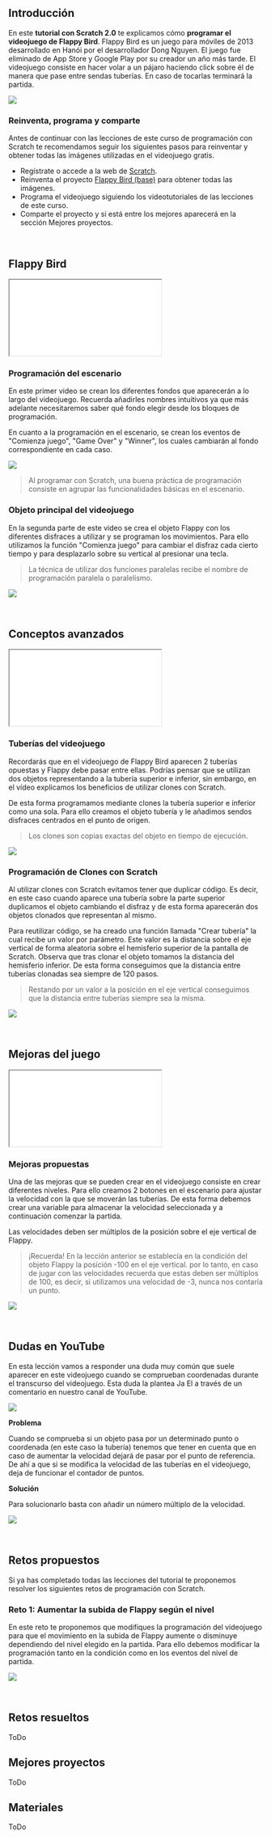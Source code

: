 ## Introducción

En este **tutorial con Scratch 2.0** te explicamos cómo **programar el videojuego de Flappy Bird**. Flappy Bird es un juego para móviles de 2013 desarrollado en Hanói por el desarrollador Dong Nguyen. El juego fue eliminado de App Store y Google Play por su creador un año más tarde. El videojuego consiste en hacer volar a un pájaro haciendo click sobre él de manera que pase entre sendas tuberías. En caso de tocarlas terminará la partida.

![](img/preview.gif)

### Reinventa, programa y comparte

Antes de continuar con las lecciones de este curso de programación con Scratch te recomendamos seguir los siguientes pasos para reinventar y obtener todas las imágenes utilizadas en el videojuego gratis.

- Regístrate o accede a la web de <a target="_blank" href="https://scratch.mit.edu">Scratch</a>.
- Reinventa el proyecto <a target="_blank" href="https://scratch.mit.edu/projects/147152781/editor">Flappy Bird (base)</a> para obtener todas las imágenes.
- Programa el videojuego siguiendo los videotutoriales de las lecciones de este curso.
- Comparte el proyecto y si está entre los mejores aparecerá en la sección Mejores proyectos.



<br />



## Flappy Bird

<div class="iframe">
  <iframe src="//www.youtube.com/embed/LSMPzJ8x_GY" allowfullscreen></iframe>
</div>

### Programación del escenario

En este primer video se crean los diferentes fondos que aparecerán a lo largo del videojuego. Recuerda añadirles nombres intuitivos ya que más adelante necesitaremos saber qué fondo elegir desde los bloques de programación.

En cuanto a la programación en el escenario, se crean los eventos de "Comienza juego", "Game Over" y "Winner", los cuales cambiarán al fondo correspondiente en cada caso.

![](img/escenario.png)

> Al programar con Scratch, una buena práctica de programación consiste en agrupar las funcionalidades básicas en el escenario.

### Objeto principal del videojuego

En la segunda parte de este video se crea el objeto Flappy con los diferentes disfraces a utilizar y se programan los movimientos. Para ello utilizamos la función "Comienza juego" para cambiar el disfraz cada cierto tiempo y para desplazarlo sobre su vertical al presionar una tecla.

> La técnica de utilizar dos funciones paralelas recibe el nombre de programación paralela o paralelismo.

![](img/flappy.png)



<br />



## Conceptos avanzados

<div class="iframe">
  <iframe src="//www.youtube.com/embed/cWvQ0d10wdE" allowfullscreen></iframe>
</div>

### Tuberías del videojuego

Recordarás que en el videojuego de Flappy Bird aparecen 2 tuberías opuestas y Flappy debe pasar entre ellas. Podrías pensar que se utilizan dos objetos representando a la tubería superior e inferior, sin embargo, en el vídeo explicamos los beneficios de utilizar clones con Scratch.

De esta forma programamos mediante clones la tubería superior e inferior como una sola. Para ello creamos el objeto tubería y le añadimos sendos disfraces centrados en el punto de origen.

> Los clones son copias exactas del objeto en tiempo de ejecución.

![](img/tuberias.png)

### Programación de Clones con Scratch

Al utilizar clones con Scratch evitamos tener que duplicar código. Es decir, en este caso cuando aparece una tubería sobre la parte superior duplicamos el objeto cambiando el disfraz y de esta forma aparecerán dos objetos clonados que representan al mismo.

Para reutilizar código, se ha creado una función llamada "Crear tubería" la cual recibe un valor por parámetro. Este valor es la distancia sobre el eje vertical de forma aleatoria sobre el hemisferio superior de la pantalla de Scratch. Observa que tras clonar el objeto tomamos la distancia del hemisferio inferior. De esta forma conseguimos que la distancia entre tuberías clonadas sea siempre de 120 pasos.

> Restando por un valor a la posición en el eje vertical conseguimos que la distancia entre tuberías siempre sea la misma.

![](img/clones.png)



<br />



## Mejoras del juego

<div class="iframe">
  <iframe src="//www.youtube.com/embed/PHadoJxg3Uo" allowfullscreen></iframe>
</div>

### Mejoras propuestas

Una de las mejoras que se pueden crear en el videojuego consiste en crear diferentes niveles. Para ello creamos 2 botones en el escenario para ajustar la velocidad con la que se moverán las tuberías. De esta forma debemos crear una variable para almacenar la velocidad seleccionada y a continuación comenzar la partida.

Las velocidades deben ser múltiplos de la posición sobre el eje vertical de Flappy.

> ¡Recuerda! En la lección anterior se establecía en la condición del objeto Flappy la posición -100 en el eje vertical. por lo tanto, en caso de jugar con las velocidades recuerda que estas deben ser múltiplos de 100, es decir, si utilizamos una velocidad de -3, nunca nos contaría un punto.

![](img/mejoras.png)



<br />


## Dudas en YouTube

En esta lección vamos a responder una duda muy común que suele aparecer en este videojuego cuando se comprueban coordenadas durante el transcurso del videojuego. Esta duda la plantea Ja El a través de un comentario en nuestro canal de YouTube.

![](img/duda-de-ja.png)

**Problema**

Cuando se comprueba si un objeto pasa por un determinado punto o coordenada (en este caso la tubería) tenemos que tener en cuenta que en caso de aumentar la velocidad dejará de pasar por el punto de referencia. De ahí a que si se modifica la velocidad de las tuberías en el videojuego, deja de funcionar el contador de puntos.

**Solución**

Para solucionarlo basta con añadir un número múltiplo de la velocidad.

![](img/duda-de-ja-solucion.png)



<br />



## Retos propuestos

Si ya has completado todas las lecciones del tutorial te proponemos resolver los siguientes retos de programación con Scratch.

### Reto 1: Aumentar la subida de Flappy según el nivel

En este reto te proponemos que modifiques la programación del videojuego para que el movimiento en la subida de Flappy aumente o disminuye dependiendo del nivel elegido en la partida. Para ello debemos modificar la programación tanto en la condición como en los eventos del nivel de partida.

![](img/reto-1.png)



<br />



## Retos resueltos

ToDo

## Mejores proyectos

ToDo

## Materiales

ToDo
